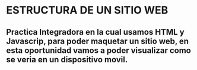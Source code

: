 # ESTRUCTURA DE UN SITIO WEB

## Practica Integradora en la cual usamos HTML y Javascrip, para poder maquetar un sitio web, en esta oportunidad vamos a poder visualizar como se veria en un dispositivo movil.
